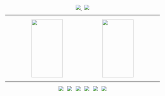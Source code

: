 <p align="center">
  <a href="https://velog.io/@ddaa111">
    <img src="https://img.shields.io/badge/Velog-1EBC8F?style=for-the-badge&logo=velog&logoColor=white" />
  </a>
  &nbsp;
  <a href="mailto:mikyeong.dev@gmail.com">
    <img src="https://img.shields.io/badge/mikyeong.dev@gmail.com-D14836?style=for-the-badge&logo=gmail&logoColor=white"/>
  </a>
</p>

---

<p align="center" style="height: 190px;">
  <img src="https://github-readme-stats.vercel.app/api?username=nvnhong" style="width: 45%; height: 190px;" />
  <img src="https://github-readme-stats.vercel.app/api/top-langs/?username=nvnhong&layout=compact" style="width: 45%; height: 190px;" />
</p>

---
<p align="center">
  <img src="https://img.shields.io/badge/HTML5-E34F26?style=for-the-badge&logo=html5&logoColor=white"/> &nbsp;
  <img src="https://img.shields.io/badge/JavaScript-F7DF1E?style=for-the-badge&logo=JavaScript&logoColor=white"/> &nbsp;
  <img src="https://img.shields.io/badge/Tailwind_CSS-38B2AC?style=for-the-badge&logo=tailwind-css&logoColor=white" /> &nbsp;
  <img src="https://img.shields.io/badge/React-20232A?style=for-the-badge&logo=react&logoColor=61DAFB" /> &nbsp;
  <img src="https://img.shields.io/badge/styled--components-DB7093?style=for-the-badge&logo=styled-components&logoColor=white" /> &nbsp;
  <img src="https://img.shields.io/badge/CSS-239120?&style=for-the-badge&logo=css3&logoColor=white" />
</p>
